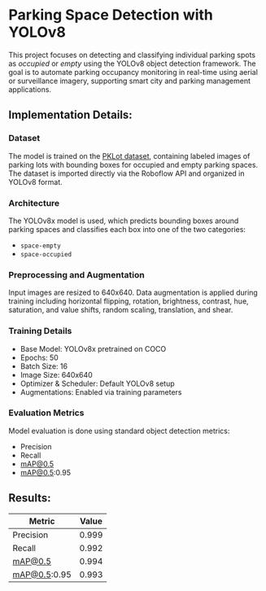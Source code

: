 # Parking Space Detection with YOLOv8

This project focuses on detecting and classifying individual parking spots as *occupied* or *empty* using the YOLOv8 object detection framework. The goal is to automate parking occupancy monitoring in real-time using aerial or surveillance imagery, supporting smart city and parking management applications.

## Implementation Details:

### Dataset
The model is trained on the [PKLot dataset](https://universe.roboflow.com/brad-dwyer/pklot-1tros), containing labeled images of parking lots with bounding boxes for occupied and empty parking spaces. The dataset is imported directly via the Roboflow API and organized in YOLOv8 format.

### Architecture
The YOLOv8x model is used, which predicts bounding boxes around parking spaces and classifies each box into one of the two categories:
* `space-empty`
* `space-occupied`

### Preprocessing and Augmentation
Input images are resized to 640x640. Data augmentation is applied during training including horizontal flipping, rotation, brightness, contrast, hue, saturation, and value shifts, random scaling, translation, and shear.

### Training Details
* Base Model: YOLOv8x pretrained on COCO
* Epochs: 50
* Batch Size: 16
* Image Size: 640x640
* Optimizer & Scheduler: Default YOLOv8 setup
* Augmentations: Enabled via training parameters

### Evaluation Metrics
Model evaluation is done using standard object detection metrics:
* Precision
* Recall
* mAP@0.5
* mAP@0.5:0.95

## Results:

| Metric         | Value |
|----------------|-------|
| Precision      | 0.999 |
| Recall         | 0.992 |
| mAP@0.5        | 0.994 |
| mAP@0.5:0.95   | 0.993 |
